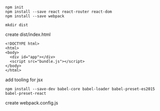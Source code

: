     npm init
    npm install --save react react-router react-dom    
    npm install --save webpack

    mkdir dist

create dist/index.html   

    <!DOCTYPE html>
    <html>
    <body>
      <div id="app"></div>
      <script src="bundle.js"></script>
    </body>
    </html>  


add tooling for jsx

    npm install --save-dev babel-core babel-loader babel-preset-es2015 babel-preset-react

create webpack.config.js


